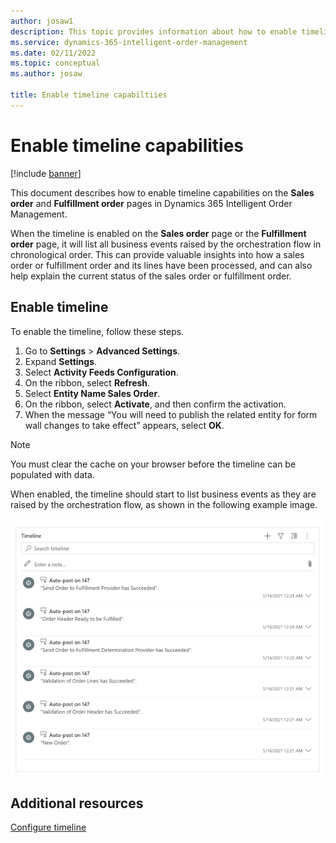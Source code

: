```yaml
---
author: josaw1
description: This topic provides information about how to enable timeline capabilities in Dynamics 365 Intelligent Order Management.
ms.service: dynamics-365-intelligent-order-management
ms.date: 02/11/2022
ms.topic: conceptual
ms.author: josaw

title: Enable timeline capabiltiies
---
```



# Enable timeline capabilities

[!include [banner](includes/banner.md)]


This document describes how to enable timeline capabilities on the **Sales order** and **Fulfillment order** pages in Dynamics 365 Intelligent Order Management. 

When the timeline is enabled on the **Sales order** page or the **Fulfillment order** page, it will list all business events raised by the orchestration flow in chronological order. This can provide valuable insights into how a sales order or fulfillment order and its lines have been processed, and can also help explain the current status of the sales order or fulfillment order.

## Enable timeline

To enable the timeline, follow these steps.

1.	Go to **Settings** > **Advanced Settings**. 
2.	Expand **Settings**. 
3.	Select **Activity Feeds Configuration**.
4.	On the ribbon, select **Refresh**. 
5.	Select **Entity Name Sales Order**. 
6.	On the ribbon, select **Activate**, and then confirm the activation.
7.	When the message “You will need to publish the related entity for form wall changes to take effect” appears, select **OK**.

> [!NOTE]
> You must clear the cache on your browser before the timeline can be populated with data.

When enabled, the timeline should start to list business events as they are raised by the orchestration flow, as shown in the following example image. 

![Timeline of business events.](media/timeline.png)

## Additional resources

[Configure timeline](/dynamics365/customer-service/customer-service-hub-user-guide-timeline-admin)
